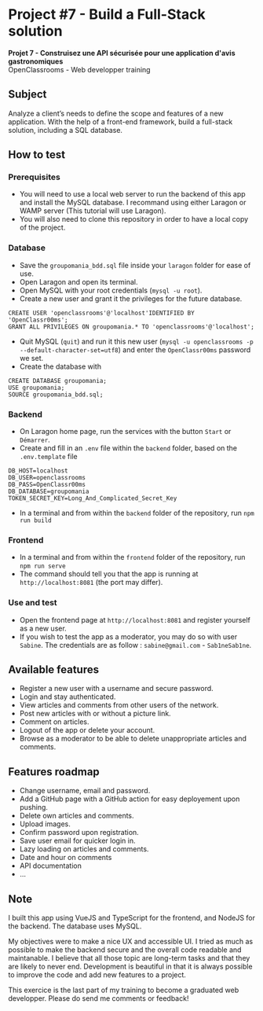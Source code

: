 # Project #7 - Build a Full-Stack solution

**Projet 7 - Construisez une API sécurisée pour une application d'avis gastronomiques** <br>
OpenClassrooms - Web developper training

## Subject
Analyze a client’s needs to define the scope and features of a new application. With the help of a front-end framework, build a full-stack solution, including a SQL database.

## How to test

### Prerequisites
* You will need to use a local web server to run the backend of this app and install the MySQL database.
I recommand using either Laragon or WAMP server (This tutorial will use Laragon).
* You will also need to clone this repository in order to have a local copy of the project.

### Database
* Save the `groupomania_bdd.sql` file inside your `laragon` folder for ease of use.
* Open Laragon and open its terminal.
* Open MySQL with your root credentials (`mysql -u root`).
* Create a new user and grant it the privileges for the future database.
```
CREATE USER 'openclassrooms'@'localhost'IDENTIFIED BY 'OpenClassr00ms';
GRANT ALL PRIVILEGES ON groupomania.* TO 'openclassrooms'@'localhost';
```
* Quit MySQL (`quit`) and run it this new user (`mysql -u openclassrooms -p --default-character-set=utf8`) and enter the `OpenClassr00ms` password we set.
* Create the database with
```
CREATE DATABASE groupomania;
USE groupomania;
SOURCE groupomania_bdd.sql;
```

### Backend
* On Laragon home page, run the services with the button `Start` or `Démarrer`.
* Create and fill in an `.env` file within the `backend` folder, based on the `.env.template` file
```
DB_HOST=localhost
DB_USER=openclassrooms
DB_PASS=OpenClassr00ms
DB_DATABASE=groupomania
TOKEN_SECRET_KEY=Long_And_Complicated_Secret_Key
```
* In a terminal and from within the `backend` folder of the repository, run `npm run build`

### Frontend
* In a terminal and from within the `frontend` folder of the repository, run `npm run serve`
* The command should tell you that the app is running at `http://localhost:8081` (the port may differ).

### Use and test
* Open the frontend page at `http://localhost:8081` and register yourself as a new user.
* If you wish to test the app as a moderator, you may do so with user `Sabine`. The credentials are as follow : `sabine@gmail.com` - `Sab1neSab1ne`.

## Available features
* Register a new user with a username and secure password.
* Login and stay authenticated.
* View articles and comments from other users of the network.
* Post new articles with or without a picture link.
* Comment on articles.
* Logout of the app or delete your account.
* Browse as a moderator to be able to delete unappropriate articles and comments.

## Features roadmap
* Change username, email and password.
* Add a GitHub page with a GitHub action for easy deployement upon pushing.
* Delete own articles and comments.
* Upload images.
* Confirm password upon registration.
* Save user email for quicker login in.
* Lazy loading on articles and comments.
* Date and hour on comments
* API documentation
* …

## Note

I built this app using VueJS and TypeScript for the frontend, and NodeJS for the backend. The database uses MySQL.

My objectives were to make a nice UX and accessible UI.
I tried as much as possible to make the backend secure and the overall code readable and maintanable.
I believe that all those topic are long-term tasks and that they are likely to never end. Development is beautiful in that it is always possible to improve the code and add new features to a project.

This exercice is the last part of my training to become a graduated web developper. Please do send me comments or feedback!
